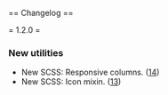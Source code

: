 == Changelog ==

= 1.2.0 =

### New utilities
- New SCSS: Responsive columns. ([14](https://github.com/sixach/wp-style-utils/pull/14/))
- New SCSS: Icon mixin. ([13](https://github.com/sixach/wp-style-utils/pull/13))